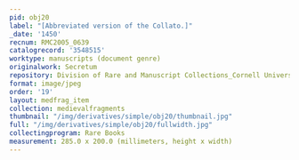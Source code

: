 ```yaml
---
pid: obj20
label: "[Abbreviated version of the Collato.]"
_date: '1450'
recnum: RMC2005_0639
catalogrecord: '3548515'
worktype: manuscripts (document genre)
originalwork: Secretum
repository: Division of Rare and Manuscript Collections_Cornell University Library
format: image/jpeg
order: '19'
layout: medfrag_item
collection: medievalfragments
thumbnail: "/img/derivatives/simple/obj20/thumbnail.jpg"
full: "/img/derivatives/simple/obj20/fullwidth.jpg"
collectingprogram: Rare Books
measurement: 285.0 x 200.0 (millimeters, height x width)
---
```

